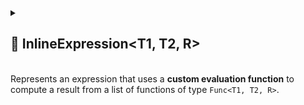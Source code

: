
<details>
  <summary>
    <h2>🧩 InlineExpression&lt;T1, T2, R&gt;</h2>
    <br> Represents an expression that uses a <b>custom evaluation function</b> to compute a result from a list of functions of type <code>Func&lt;T1, T2, R&gt;</code>.
  </summary>

<br>

```csharp
[Serializable]
public class InlineExpression<T1, T2, R> : ExpressionBase<T1, T2, R>
```

- **Type Parameters:**
    - `T1` — The first input type of the expression.
    - `T2` — The second input type of the expression.
    - `R` — The return type of the expression.

---

### 🏗️ Constructors

#### `InlineExpression(Func<Enumerator, T1, T2, R>, int)`

```csharp
public InlineExpression(Func<Enumerator, T1, T2, R> function, int capacity)
```

- **Description:** Initializes a new empty `InlineExpression` with a **custom evaluation function** and the given
  capacity.
- **Parameters:**
    - `function` — The function that defines how to evaluate the collection of functions.
    - `capacity` — Initial capacity for the internal function list. Default is `4`.

#### `InlineExpression(Func<Enumerator, T1, T2, R>, params Func<T1, T2, R>[])`

```csharp
public InlineExpression(Func<Enumerator, T1, T2, R> function, params Func<T1, T2, R>[] array)
```

- **Description:** Initializes a new instance with a **custom evaluation function** and initial array of functions.
- **Parameters:**
    - `function` — The evaluation logic to be applied to the functions.
    - `array` — An array of functions to add to the expression.

#### `InlineExpression(Func<Enumerator, T1, T2, R>, IEnumerable<Func<T1, T2, R>>)`

```csharp
public InlineExpression(Func<Enumerator, T1, T2, R> function, IEnumerable<Func<T1, T2, R>> enumerable)
```

- **Description:** Initializes a new instance with a **custom evaluation function** and an initial collection of
  functions.
- **Parameters:**
    - `function` — The evaluation logic to be applied to the functions.
    - `enumerable` — A collection of functions to add to the expression.

---

### ⚡ Events

#### `OnStateChanged`

```csharp
public event Action OnStateChanged;
```

- **Description:** Occurs when the state of the expression changes (e.g., when functions are added, removed, or the list
  is cleared).

#### `OnItemChanged`

```csharp
public event Action<int, Func<T1, T2, R>> OnItemChanged;
```

- **Description:** Occurs when an existing function in the expression is replaced or modified.

#### `OnItemInserted`

```csharp
public event Action<int, Func<T1, T2, R>> OnItemInserted;
```

- **Description:** Occurs when a new function is inserted into the expression at a specific position.

#### `OnItemDeleted`

```csharp
public event Action<int, Func<T1, T2, R>> OnItemDeleted;
```

- **Description:** Occurs when a function is removed from the expression.

---

### 🔑 Properties

#### `Count`

```csharp
public int Count { get; }
```

- **Description:** Gets the number of functions in the expression.
- **Returns:** `int` — The number of function members.

#### `IsReadOnly`

```csharp
public bool IsReadOnly { get; }
```

- **Description:** Indicates whether the list of functions can be modified.
- **Returns:** `false`.

---

### 🏷️ Indexers

#### `[int index]`

```csharp
public Func<T1, T2, R> this[int index] { get; set; }
```

- **Description:** Indexer to access a function at a specific position.
- **Parameter:** `index` — The position of the function.
- **Returns:** `Func<T1, T2, R>` — The function at the given index.

---

### 🏹 Methods

#### `Invoke(T1, T2)`

```csharp
public R Invoke(T1 arg1, T2 arg2)
```

- **Description:** Evaluates all function members of the expression with the given input parameters.
- **Parameters:**
    - `arg1` — The first input parameter.
    - `arg2` — The second input parameter.
- **Returns:** `R` — The evaluated custom result.

#### `Add(Func<T1, T2, R> item)`

```csharp
public void Add(Func<T1, T2, R> item)
```

- **Description:** Adds a function to the expression.
- **Parameter:** `item` — The function to add.

#### `AddRange(IEnumerable<Func<T1, T2, R>> items)`

```csharp
public void AddRange(IEnumerable<Func<T1, T2, R>> items)
```

- **Description:** Adds multiple functions to the expression at once.
- **Parameter:** `items` — An enumerable collection of `Func<T1, T2, R>` delegates to add.
- **Throws:** `ArgumentNullException` if `items` is `null`.

#### `Clear()`

```csharp
public void Clear()
```

- **Description:** Removes all functions from the expression.

#### `Contains(Func<T1, T2, R> item)`

```csharp
public bool Contains(Func<T1, T2, R> item)
```

- **Description:** Checks if the specified function exists in the expression.
- **Parameter:** `item` — The function to check.
- **Returns:** `bool` — `true` if the function exists, otherwise `false`.

#### `CopyTo(Func<T1, T2, R>[] array, int arrayIndex)`

```csharp
public void CopyTo(Func<T1, T2, R>[] array, int arrayIndex)
```

- **Description:** Copies all functions in the expression to the specified array starting at the given index.
- **Parameters:**
    - `array` — The destination array.
    - `arrayIndex` — The starting index in the array.

#### `IndexOf(Func<T1, T2, R> item)`

```csharp
public int IndexOf(Func<T1, T2, R> item)
```

- **Description:** Returns the index of the specified function in the expression.
- **Parameter:** `item` — The function to locate.
- **Returns:** `int` — The index of the function, or `-1` if not found.

#### `Insert(int index, Func<T1, T2, R> item)`

```csharp
public void Insert(int index, Func<T1, T2, R> item)
```

- **Description:** Inserts a function at the specified index.
- **Parameters:**
    - `index` — The position at which to insert.
    - `item` — The function to insert.

#### `Remove(Func<T1, T2, R> item)`

```csharp
public bool Remove(Func<T1, T2, R> item)
```

- **Description:** Removes the specified function from the expression.
- **Parameter:** `item` — The function to remove.
- **Returns:** `bool` — `true` if removed successfully, otherwise `false`.

#### `RemoveAt(int index)`

```csharp
public void RemoveAt(int index)
```

- **Description:** Removes the function at the specified index.
- **Parameter:** `index` — The position of the function to remove.

#### `GetEnumerator()`

```csharp
public IEnumerator<Func<T1, T2, R>> GetEnumerator()
```

- **Description:** Returns an enumerator for iterating over all function members in the expression.
- **Returns:** `IEnumerator<Func<T1, T2, R>>` — Enumerator over the functions.

#### `Dispose()`

```csharp
public void Dispose()
```

- **Description:** Releases all resources used by the expression and clears its content.  
  Also unsubscribes all event handlers.
- **Effects:**
    - Clears the function list.
    - Sets `OnItemChanged`, `OnItemInserted`, `OnItemDeleted`, and `OnStateChanged` to `null`.

---

### 🗂 Example Usage

Below is an example of using `InlineExpression<T1, T2, R>` to extend a simple **SUM** expression:

```csharp
var expression = new InlineExpression<int, int, int>((enumerator, x, y) => {
    int sum = 0;
    while (enumerator.MoveNext())
        sum += enumerator.Current.Invoke(x, y);
    return sum;
});

//Add functions:
expression.Add((a, b) => a + b);
expression.Add((a, b) => a * b);

//Evaluate:
int result = expression.Invoke(2, 3); // (2 + 3) + (2 * 3) = 11
```

</details>